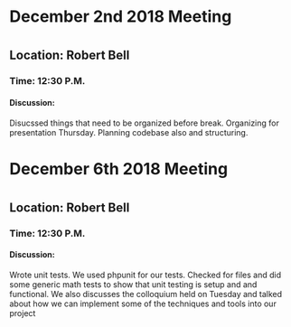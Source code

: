 <h1>December 2nd 2018 Meeting<h1>
<h2>Location: Robert Bell</h2>
<h3>Time: 12:30 P.M.</h3>
<h4>Discussion:</h4>
<p>Disucssed things that need to be organized before break. Organizing for presentation Thursday. Planning codebase also and structuring.</p>

<h1>December 6th 2018 Meeting<h1>
<h2>Location: Robert Bell</h2>
<h3>Time: 12:30 P.M.</h3>
<h4>Discussion:</h4>
<p>Wrote unit tests. We used phpunit for our tests. Checked for files and did some generic math tests to show that unit testing is setup and and functional. We also discusses the colloquium held on Tuesday and talked about how we can implement some of the techniques and tools into our project</p>
